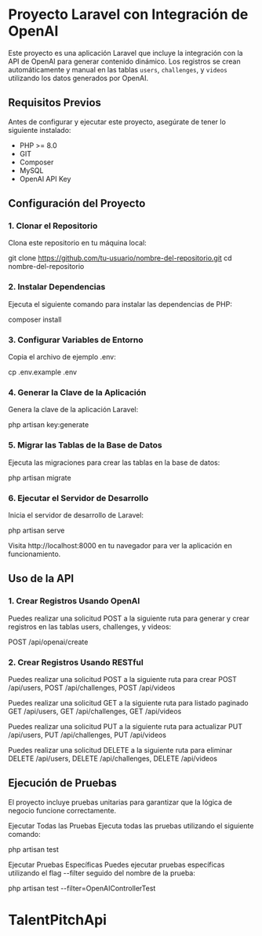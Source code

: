 # Proyecto Laravel con Integración de OpenAI

Este proyecto es una aplicación Laravel que incluye la integración con la API de OpenAI para generar contenido dinámico. 
Los registros se crean automáticamente y manual en las tablas `users`, `challenges`, y `videos` utilizando los datos generados por OpenAI.

## Requisitos Previos

Antes de configurar y ejecutar este proyecto, asegúrate de tener lo siguiente instalado:

- PHP >= 8.0
- GIT
- Composer
- MySQL
- OpenAI API Key

## Configuración del Proyecto

### 1. Clonar el Repositorio
Clona este repositorio en tu máquina local:

git clone https://github.com/tu-usuario/nombre-del-repositorio.git
cd nombre-del-repositorio


### 2. Instalar Dependencias
Ejecuta el siguiente comando para instalar las dependencias de PHP:

composer install


### 3. Configurar Variables de Entorno
Copia el archivo de ejemplo .env:

cp .env.example .env


### 4. Generar la Clave de la Aplicación
Genera la clave de la aplicación Laravel:

php artisan key:generate


### 5. Migrar las Tablas de la Base de Datos
Ejecuta las migraciones para crear las tablas en la base de datos:

php artisan migrate


### 6. Ejecutar el Servidor de Desarrollo
Inicia el servidor de desarrollo de Laravel:

php artisan serve

Visita http://localhost:8000 en tu navegador para ver la aplicación en funcionamiento.


## Uso de la API

### 1. Crear Registros Usando OpenAI
Puedes realizar una solicitud POST a la siguiente ruta para generar y crear registros en las tablas users, challenges, y videos:

POST /api/openai/create


### 2. Crear Registros Usando RESTful
Puedes realizar una solicitud POST a la siguiente ruta para crear
POST /api/users, POST /api/challenges, POST /api/videos

Puedes realizar una solicitud GET a la siguiente ruta para listado paginado
GET /api/users, GET /api/challenges, GET /api/videos

Puedes realizar una solicitud PUT a la siguiente ruta para actualizar
PUT /api/users, PUT /api/challenges, PUT /api/videos

Puedes realizar una solicitud DELETE a la siguiente ruta para eliminar
DELETE /api/users, DELETE /api/challenges, DELETE /api/videos


## Ejecución de Pruebas
El proyecto incluye pruebas unitarias para garantizar que la lógica de negocio funcione correctamente.

Ejecutar Todas las Pruebas
Ejecuta todas las pruebas utilizando el siguiente comando:

php artisan test

Ejecutar Pruebas Específicas
Puedes ejecutar pruebas específicas utilizando el flag --filter seguido del nombre de la prueba:

php artisan test --filter=OpenAIControllerTest

# TalentPitchApi
